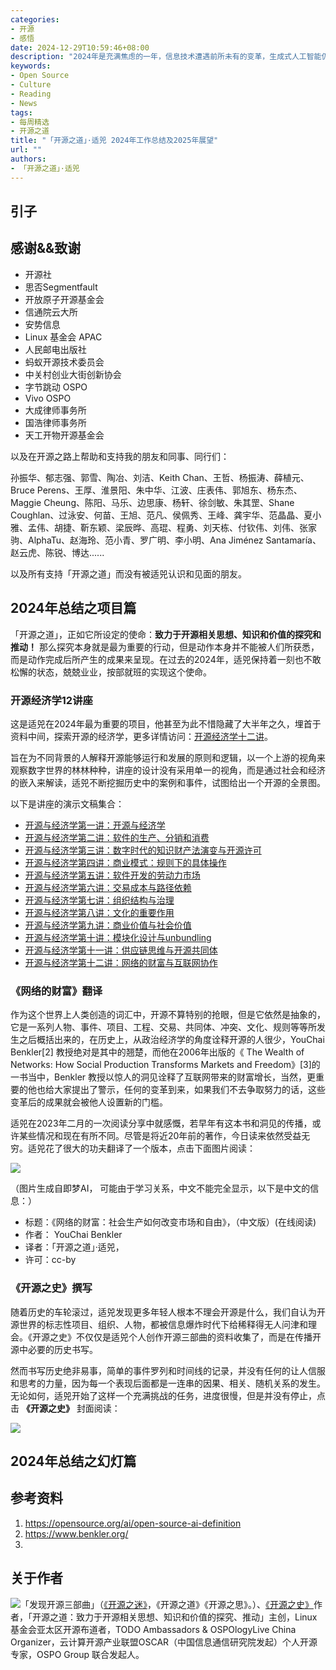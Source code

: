 ```yaml
---
categories:
- 开源
- 感悟
date: 2024-12-29T10:59:46+08:00
description: "2024年是充满焦虑的一年，信息技术遭遇前所未有的变革，生成式人工智能仍在如火如荼的进行，OSI 试图扩展开源的定义到大预言模式：OSAID[1]，有没有人愿意接受它，也凸显了规则与技术的永恒追逐，开源在本土的发展也让人扑簌迷离，一方面是来自政府的大力倡导，另一方面却是整个行业不景气，项目乏力，尽管有所谓替代市场的存在，但是并非增长的机遇，而是切换带来的高昂代价。「开源之道」仍然在思考和探索中，作为先进的协作文化，将何去何从？"
keywords:
- Open Source
- Culture
- Reading
- News
tags:
- 每周精选
- 开源之道
title: "「开源之道」·适兕 2024年工作总结及2025年展望"
url: ""
authors:
- 「开源之道」·适兕
---
```


## 引子




## 感谢&&致谢

* 开源社
* 思否Segmentfault
* 开放原子开源基金会
* 信通院云大所
* 安势信息
* Linux 基金会 APAC 
* 人民邮电出版社
* 蚂蚁开源技术委员会
* 中关村创业大街创新协会
* 字节跳动 OSPO
* Vivo OSPO
* 大成律师事务所
* 国浩律师事务所
* 天工开物开源基金会

以及在开源之路上帮助和支持我的朋友和同事、同行们：

孙振华、郁志强、郭雪、陶冶、刘洁、Keith Chan、王哲、杨振涛、薛植元、Bruce Perens、王厚、淮景阳、朱中华、江波、庄表伟、郭旭东、杨东杰、Maggie Cheung、陈阳、马乐、边思康、杨轩、徐剑敏、朱其罡、Shane Coughlan、过泳安、何苗、王旭、范凡、侯佩秀、王峰、龚宇华、范晶晶、夏小雅、孟伟、胡捷、靳东颖、梁辰晔、高琨、程勇、刘天栋、付钦伟、刘伟、张家驹、AlphaTu、赵海玲、范小青、罗广明、李小明、Ana Jiménez Santamaría、赵云虎、陈锐、博达......

以及所有支持「开源之道」而没有被适兕认识和见面的朋友。

## 2024年总结之项目篇

「开源之道」，正如它所设定的使命：**致力于开源相关思想、知识和价值的探究和推动！** 那么探究本身就是最为重要的行动，但是动作本身并不能被人们所获悉，而是动作完成后所产生的成果来呈现。在过去的2024年，适兕保持着一刻也不敢松懈的状态，兢兢业业，按部就班的实现这个使命。

### 开源经济学12讲座

这是适兕在2024年最为重要的项目，他甚至为此不惜隐藏了大半年之久，埋首于资料中间，探索开源的经济学，更多详情访问：[开源经济学十二讲](/posts/open-source-economic/12-lectures-of-open-source/)。

旨在为不同背景的人解释开源能够运行和发展的原则和逻辑，以一个上游的视角来观察数字世界的林林种种，讲座的设计没有采用单一的视角，而是通过社会和经济的嵌入来解读，适兕不断挖掘历史中的案例和事件，试图给出一个开源的全景图。

以下是讲座的演示文稿集合：

* [开源与经济学第一讲：开源与经济学](https://1drv.ms/p/s!Arg2k_5HJFrbgfs3NUftlK38dzr_kA)
* [开源与经济学第二讲：软件的生产、分销和消费](https://1drv.ms/p/s!Arg2k_5HJFrbgfts1YzTth73KhL6Sg)
* [开源与经济学第三讲：数字时代的知识财产法演变与开源许可](https://1drv.ms/p/s!Arg2k_5HJFrbgf1HYWuLmCX8hMDvCA)
* [开源与经济学第四讲：商业模式：规则下的具体操作](https://1drv.ms/p/s!Arg2k_5HJFrbgf4ZhYQgwpi9lNAsDQ)
* [开源与经济学第五讲：软件开发的劳动力市场](https://1drv.ms/p/s!Arg2k_5HJFrbgoBSVNL2c09dchSO5g)
* [开源与经济学第六讲：交易成本与路径依赖](https://1drv.ms/p/s!Arg2k_5HJFrbgoF42VpKjBRLPe7EzA)
* [开源与经济学第七讲：组织结构与治理](https://1drv.ms/p/s!Arg2k_5HJFrbgoJLLhanoUlyo9620w?e=6Ke7fU)
* [开源与经济学第八讲：文化的重要作用](https://1drv.ms/p/s!Arg2k_5HJFrbgoFU7xMG57XBAaHzbA?e=mHmZ3o)
* [开源与经济学第九讲：商业价值与社会价值](https://1drv.ms/p/s!Arg2k_5HJFrbgoRjQkaewcZDlKXANA?e=5k1UJ2)
* [开源与经济学第十讲：模块化设计与unbundling]()
* [开源与经济学第十一讲：供应链思维与开源共同体]()
* [开源与经济学第十二讲：网络的财富与互联网协作]()

### 《网络的财富》翻译

作为这个世界上人类创造的词汇中，开源不算特别的抢眼，但是它依然是抽象的，它是一系列人物、事件、项目、工程、交易、共同体、冲突、文化、规则等等所发生之后概括出来的，在历史上，从政治经济学的角度诠释开源的人很少，YouChai Benkler[2] 教授绝对是其中的翘楚，而他在2006年出版的《 The Wealth of Networks: How Social Production Transforms Markets and Freedom》[3]的一书当中，Benkler 教授以惊人的洞见诠释了互联网带来的财富增长，当然，更重要的他也给大家提出了警示，任何的变革到来，如果我们不去争取努力的话，这些变革后的成果就会被他人设置新的门槛。

适兕在2023年二月的一次阅读分享中就感慨，若早年有这本书和洞见的传播，或许某些情况和现在有所不同。尽管是将近20年前的著作，今日读来依然受益无穷。适兕花了很大的功夫翻译了一个版本，点击下面图片阅读：

[![](/posts/book-of-open-source/the-wealth-of-network/the-wealth-of-network-chinese-version.jpeg)](posts/book-of-open-source/the-wealth-of-network/whatever-index/)

（图片生成自即梦AI， 可能由于学习关系，中文不能完全显示，以下是中文的信息：）

* 标题：《网络的财富：社会生产如何改变市场和自由》，（中文版）(在线阅读) 
* 作者： YouChai Benkler 
* 译者：「开源之道」·适兕， 
* 许可：cc-by

### 《开源之史》撰写

随着历史的车轮滚过，适兕发现更多年轻人根本不理会开源是什么，我们自认为开源世界的标志性项目、组织、人物，都被信息爆炸时代下给稀释得无人问津和理会。《开源之史》不仅仅是适兕个人创作开源三部曲的资料收集了，而是在传播开源中必要的历史书写。

然而书写历史绝非易事，简单的事件罗列和时间线的记录，并没有任何的让人信服和思考的力量，因为每一个表现后面都是一连串的因果、相关、随机关系的发生。无论如何，适兕开始了这样一个充满挑战的任务，进度很慢，但是并没有停止，点击 **《开源之史》** 封面阅读：

[![](/images/book-reading/the-history-of-os-poster.jpg)](https://opensourceway.community/posts/history-of-open-source/summary/)

## 2024年总结之幻灯篇



## 参考资料

1. https://opensource.org/ai/open-source-ai-definition 
2. https://www.benkler.org/
3. 

## 关于作者

![](/public/kuosi-face-of-os.png)「发现开源三部曲」（[《开源之迷》](posts/book-of-open-source/the-fascinating-of-open-source/)，《开源之道》《开源之思》。）、[《开源之史》](posts/history-of-open-source/summary/)作者，「开源之道：致力于开源相关思想、知识和价值的探究、推动」主创，Linux基金会亚太区开源布道者，TODO Ambassadors & OSPOlogyLive China Organizer，云计算开源产业联盟OSCAR（中国信息通信研究院发起）个人开源专家，OSPO Group 联合发起人。
